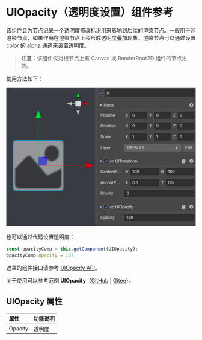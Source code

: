 # UIOpacity（透明度设置）组件参考

该组件会为节点记录一个透明度修改标识用来影响到后续的渲染节点。一般用于非渲染节点，如果作用在渲染节点上会形成透明度叠加现象。渲染节点可以通过设置 color 的 alpha 通道来设置透明度。

> **注意**：该组件仅对根节点上有 Canvas 或 RenderRoot2D 组件的节点生效。

使用方法如下：

![ui-opacity](uiopacity/ui-opacity.png)

也可以通过代码设置透明度：

```ts
const opacityComp = this.getComponent(UIOpacity);
opacityComp.opacity = 157;
```

遮罩的组件接口请参考 [UIOpacity API](%__APIDOC__%/zh/class/UIOpacity)。

关于使用可以参考范例 **UIOpacity**（[GitHub](https://github.com/cocos/cocos-test-projects/tree/v3.7/assets/cases/ui/other/opacity) | [Gitee](https://gitee.com/mirrors_cocos-creator/test-cases-3d/tree/v3.7/assets/cases/ui/other/opacity)）。

## UIOpacity 属性

| 属性  |   功能说明           |
| :-------------- | :----------- |
| Opacity           | 透明度 |
